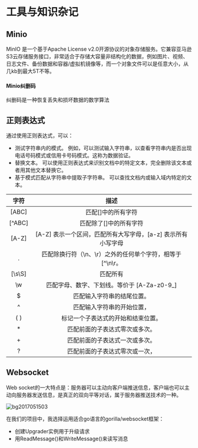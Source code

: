 # 工具与知识杂记

## Minio

MinIO 是一个基于Apache License v2.0开源协议的对象存储服务。它兼容亚马逊S3云存储服务接口，非常适合于存储大容量非结构化的数据，例如图片、视频、日志文件、备份数据和容器/虚拟机镜像等，而一个对象文件可以是任意大小，从几kb到最大5T不等。

#### Minio纠删码

纠删码是一种恢复丢失和损坏数据的数学算法



## 正则表达式

通过使用正则表达式，可以：

- 测试字符串内的模式。
  例如，可以测试输入字符串，以查看字符串内是否出现电话号码模式或信用卡号码模式。这称为数据验证。
- 替换文本。
  可以使用正则表达式来识别文档中的特定文本，完全删除该文本或者用其他文本替换它。
- 基于模式匹配从字符串中提取子字符串。
  可以查找文档内或输入域内特定的文本。

|  字符  |                             描述                             |
| :----: | :----------------------------------------------------------: |
| [ABC]  |                      匹配[]中的所有字符                      |
| [^ABC] |                    匹配除了[]中的所有字符                    |
| [A-Z]  | [A-Z] 表示一个区间，匹配所有大写字母，[a-z] 表示所有小写字母 |
|   .    |  匹配除换行符（\n、\r）之外的任何单个字符，相等于 [^\n\r。   |
| [\s\S] |                           匹配所有                           |
|   \w   |         匹配字母、数字、下划线。等价于 [A-Za-z0-9_]          |
|   $    |                  匹配输入字符串的结尾位置。                  |
|   ^    |                  匹配输入字符串的开始位置，                  |
|  ( )   |              标记一个子表达式的开始和结束位置。              |
|   *    |                匹配前面的子表达式零次或多次。                |
|   +    |                匹配前面的子表达式一次或多次。                |
|   ?    |                匹配前面的子表达式零次或一次，                |



## Websocket

Web socket的一大特点是：服务器可以主动向客户端推送信息，客户端也可以主动向服务器发送信息，是真正的双向平等对话，属于服务器推送技术的一种。

<img src="D:\git-library\Studynotebook\figure\bg2017051503.jpg" alt="bg2017051503"  />

在我们的项目中，我选择运用适合go语言的gorilla/websocket框架：

- 创建Upgrader实例用于升级请求
- 用ReadMessage()和WriteMessage()来读写消息



